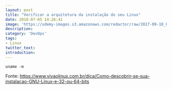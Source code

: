 ```yaml
---
layout: post
title: "Verificar a arquitetura da instalação do seu Linux"
date: 2018-07-05 14:26:41
image: 'https://udemy-images.s3.amazonaws.com/redactor/raw/2017-09-10_01-15-16-cdaa831e40d99a9956059a1c84478419.PNG'
description:
category: 'DevOps'
tags:
- Linux
twitter_text:
introduction:
---
```


```
uname -m
```

Fonte: <https://www.vivaolinux.com.br/dica/Como-descobrir-se-sua-instalacao-GNU-Linux-e-32-ou-64-bits>
